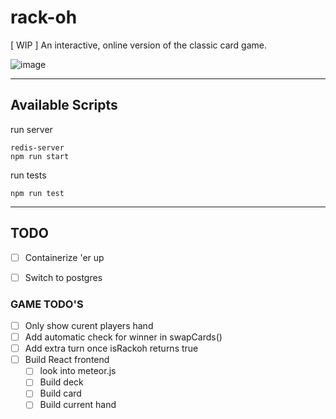 # rack-oh

[ WIP ] An interactive, online version of the classic card game.
 
![image](https://user-images.githubusercontent.com/21206175/174420259-38f1bc15-8619-482b-992d-1009132118b4.png)



 ---


## Available Scripts

run server
```
redis-server
npm run start
```

run tests
```
npm run test
```

 ---

## TODO
- [ ] Containerize 'er up
- [ ] Switch to postgres


### GAME TODO'S
- [ ] Only show curent players hand
- [ ] Add automatic check for winner in swapCards()
- [ ] Add extra turn once isRackoh returns true
- [ ] Build React frontend
  - [ ] look into meteor.js
  - [ ] Build deck
  - [ ] Build card
  - [ ] Build current hand
